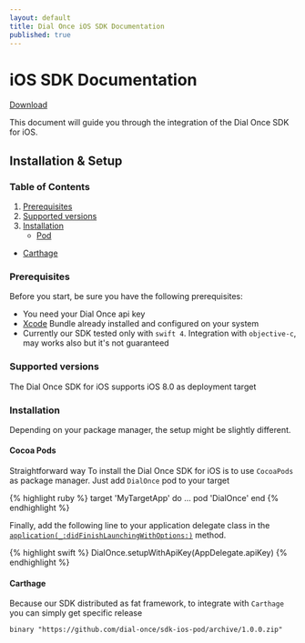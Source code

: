 ```yaml
---
layout: default
title: Dial Once iOS SDK Documentation
published: true
---
```


iOS SDK Documentation
=========================

[Download](https://cocoapods.org/pods/DialOnce)

This document will guide you through the integration of the Dial Once SDK for iOS.

Installation & Setup
--------------------

### Table of Contents

1.	[Prerequisites](#prerequisites)
2.	[Supported versions](#android-versions)
3.	[Installation](#installation)
	-	[Pod](#pod)
  - [Carthage](#carthage)

### Prerequisites

Before you start, be sure you have the following prerequisites:

-	You need your Dial Once api key
-	[Xcode](https://developer.apple.com/download/) Bundle already installed and configured on your system
- Currently our SDK tested only with `swift 4`. Integration with `objective-c`, may works also but it's not guaranteed

### Supported versions

The Dial Once SDK for iOS supports iOS 8.0 as deployment target

### Installation

Depending on your package manager, the setup might be slightly different.

#### Cocoa Pods

Straightforward way To install the Dial Once SDK for iOS is to use `CocoaPods` as package manager. Just add `DialOnce` pod to your target

{% highlight ruby %}
target 'MyTargetApp' do
  ...
  pod 'DialOnce'
end
{% endhighlight %}

Finally, add the following line to your application delegate class in the [`application(_:didFinishLaunchingWithOptions:)`](https://developer.apple.com/documentation/uikit/uiapplicationdelegate/1622921-application) method.

{% highlight swift %} 
DialOnce.setupWithApiKey(AppDelegate.apiKey)
{% endhighlight %}

#### Carthage

Because our SDK distributed as fat framework, to integrate with `Carthage` you can simply get specific release

```
binary "https://github.com/dial-once/sdk-ios-pod/archive/1.0.0.zip"
```